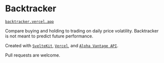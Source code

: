# Backtracker

[`backtracker.vercel.app`](https://backtracker.vercel.app/)

Compare buying and holding to trading on daily price volatility.
Backtracker is not meant to predict future performance.

Created with [`SvelteKit`](https://github.com/sveltejs/kit/tree/master/packages/create-svelte), [`Vercel`](https://vercel.com/), and [`Alpha Vantage API`](https://www.alphavantage.co/documentation/).

Pull requests are welcome.
